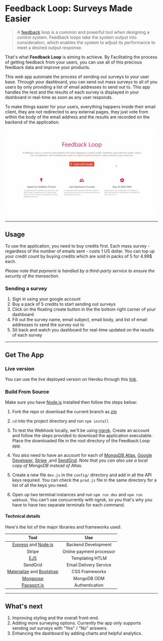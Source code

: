# Feedback Loop: Surveys Made Easier

> A [feedback](https://en.wikipedia.org/wiki/Feedback) loop is a common and powerful tool when designing a control system. Feedback loops take the system output into consideration, which enables the system to adjust its performance to meet a desired output response.
>

That's what **Feedback Loop** is aiming to achieve. By Facilitating the process of getting feedback from your users, you can use all of this precious feedback data and improve your products.

This web app automate the process of sending out surveys to your user base. Through your dashboard, you can send out mass surveys to all of you users by only providing a list of email addresses to send out to. This app handles the rest and the results of each survey is displayed in your dashboard in real-time as soon as any user responds.

To make things easier for your users, everything happens inside their email client, they are not redirected to any external pages, they just vote from within the body of the email address and the results are recorded on the backend of the application.

![Demo](demo.gif)

---

## Usage

To use the application, you need to buy credits first. Each mass survey - regardless of the number of emails sent - costs 1 US dollar. You can top up your credit count by buying credits which are sold in packs of 5 for 4.99$ each.

*Please note that payment is handled by a third-party service to ensure the security of the transaction.*

### Sending a survey

1. Sign in using your google account
2. Buy a pack of 5 credits to start sending out surveys
3. Click on the floating create button in the the bottom right corner of your dashboard
4. Fill out the survey name, email subject, email body, and list of email addresses to send the survey out to
5. Sit back and watch you dashboard for real-time updated on the results of each survey

---

## Get The App

### Live version

You can use the live deployed version on Heroku through this [link](https://feed-back-loop.herokuapp.com/).

### Build From Source

Make sure you have [Node.js](https://nodejs.org/) installed then follow the steps below:

1. Fork the repo or download the current branch as [zip](https://github.com/ahmedkrmn/Feedback-Loop/archive/master.zip)

2. `cd` into the project directory and run `npm install`

3. To test the Webhook locally, we'll be using [ngrok](https://dashboard.ngrok.com/get-started). Create an account and follow the steps provided to download the application executable. Place the downloaded file in the root directory of the Feedback Loop app.

4. You also need to have an account for each of [MongoDB Atlas](https://www.mongodb.com/cloud/atlas
  ), [Google Developer](https://console.developers.google.com/), [Stripe](https://stripe.com/) ,and [SendGrid](https://sendgrid.com/). *Note that you can also use a local copy of MongoDB instead of Atlas.*

5. Create a new file  `dev.js` in the `config/` directory and add in all the API keys required. You can check the `prod.js` file in the same directory for a list of all the keys you need.
6. Open up two terminal instances and run `npm run dev` and `npm run webhook`. You can't use concurrently with ngrok, so you that's why you have to have two separate terminals for each command.

#### Technical details

Here's the list of the major libraries and frameworks used:

|                                         Tool                                          |           Use            |
| :-----------------------------------------------------------------------------------: | :----------------------: |
|        [Express](https://www.express.com/) and [Node.js](https://nodejs.org/)         |   Backend Development    |
|                                        Stripe                                         | Online payment processor |
|                                [EJS](https://ejs.co/)                                 |     Templating HTLM      |
|                                       SendGrid                                        |  Email Delivery Service  |
| [Materialize](https://materializecss.com/) and [Bootstrap](https://getbootstrap.com/) |      CSS Frameworks      |
|                          [Mongoose](https://mongoosejs.com/)                          |       MongoDB ODM        |
|                       [Passport.js](http://www.passportjs.org/)                       |      Authentication      |

---

## What's next

1. Improving styling and the overall front-end.
2. Adding more surveying options. Currently the app only supports sending out surveys with "Yes" / "No" answers.
3. Enhancing the dashboard by adding charts and helpful analytics.
